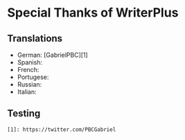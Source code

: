 # Special Thanks of WriterPlus

## Translations

- German: [GabrielPBC][1]
- Spanish: 
- French: 
- Portugese: 
- Russian:
- Italian:

## Testing


    [1]: https://twitter.com/PBCGabriel


